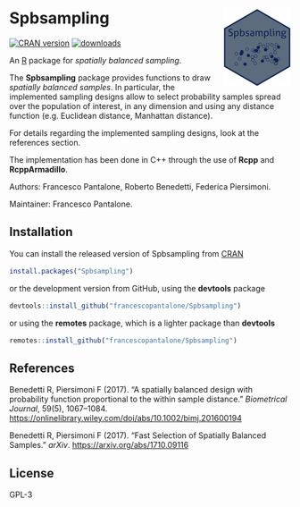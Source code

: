 
<!-- README.md is generated from README.Rmd. Please edit that file -->

# Spbsampling <img src="man/figures/logo.png" align="right" />

[![CRAN
version](http://www.r-pkg.org/badges/version/Spbsampling)](https://cran.r-project.org/package=Spbsampling)
[![downloads](https://cranlogs.r-pkg.org/badges/Spbsampling)](https://cran.r-project.org/package=Spbsampling)

An [R](https://www.r-project.org) package for *spatially balanced
sampling*.

The **Spbsampling** package provides functions to draw *spatially
balanced samples*. In particular, the implemented sampling designs allow
to select probability samples spread over the population of interest, in
any dimension and using any distance function (e.g. Euclidean distance,
Manhattan distance).

For details regarding the implemented sampling designs, look at the
references section.

The implementation has been done in C++ through the use of **Rcpp** and
**RcppArmadillo**.

Authors: Francesco Pantalone, Roberto Benedetti, Federica Piersimoni.

Maintainer: Francesco Pantalone.

## Installation

You can install the released version of Spbsampling from
[CRAN](https://CRAN.R-project.org)

``` r
install.packages("Spbsampling")
```

or the development version from GitHub, using the **devtools** package

``` r
devtools::install_github("francescopantalone/Spbsampling")
```

or using the **remotes** package, which is a lighter package than
**devtools**

``` r
remotes::install_github("francescopantalone/Spbsampling")
```

## References

Benedetti R, Piersimoni F (2017). “A spatially balanced design with
probability function proportional to the within sample distance.”
*Biometrical Journal*, 59(5), 1067–1084.
<https://onlinelibrary.wiley.com/doi/abs/10.1002/bimj.201600194>

Benedetti R, Piersimoni F (2017). “Fast Selection of Spatially Balanced
Samples.” *arXiv*. <https://arxiv.org/abs/1710.09116>

## License

GPL-3
